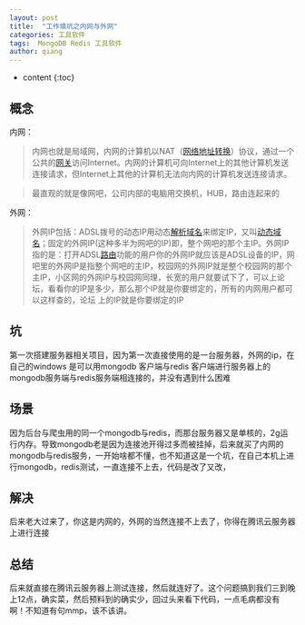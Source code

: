 ```yaml
---
layout: post
title:  "工作填坑之内网与外网"
categories: 工具软件
tags:  MongoDB Redis 工具软件
author: qiang
---
```


* content
{:toc}


## 概念

内网：

> 内网也就是局域网，内网的计算机以NAT（[网络地址转换](https://baike.baidu.com/item/%E7%BD%91%E7%BB%9C%E5%9C%B0%E5%9D%80%E8%BD%AC%E6%8D%A2)）协议，通过一个公共的[网关](https://baike.baidu.com/item/%E7%BD%91%E5%85%B3)访问Internet。内网的计算机可向Internet上的其他计算机发送连接请求，但Internet上其他的计算机无法向内网的计算机发送连接请求。

> 最直观的就是像网吧，公司内部的电脑用交换机，HUB，路由连起来的










外网：

> 外网IP包括：ADSL拨号的动态IP用动态[解析域名](https://baike.baidu.com/item/%E8%A7%A3%E6%9E%90%E5%9F%9F%E5%90%8D)来绑定IP，又叫[动态域名](https://baike.baidu.com/item/%E5%8A%A8%E6%80%81%E5%9F%9F%E5%90%8D)；固定的外网IP(这种多半为网吧的IP)即，整个网吧的那个主IP。外网IP指的是：打开ADSL[路由](https://baike.baidu.com/item/%E8%B7%AF%E7%94%B1)功能的用户你的外网IP就应该是ADSL设备的IP，网吧里的外网IP是指整个网吧的主IP，校园网的外网IP就是整个校园网的那个主IP，小区网的外网IP与校园网同理，长宽的用户就要试下了，可以上论坛，看看你的IP是多少，那么那个IP就是你要绑定的，所有的内网用户都可以这样查的，论坛
上的IP就是你要绑定的IP


## 坑

第一次搭建服务器相关项目，因为第一次直接使用的是一台服务器，外网的ip，在自己的windows 是可以用mongodb 客户端与redis 客户端进行服务器上的mongodb服务端与redis服务端相连接的，并没有遇到什么困难

## 场景

因为后台与爬虫用的同一个mongodb与redis，而那台服务器又是单核的，2g运行内存。导致mongodb老是因为连接池开得过多而被挂掉，后来就买了内网的mongodb与redis服务，一开始啥都不懂，也不知道这是一个坑，在自己本机上进行mongodb，redis测试，一直连接不上去，代码是改了又改，

## 解决

后来老大过来了，你这是内网的，外网的当然连接不上去了，你得在腾讯云服务器上进行连接

## 总结

后来就直接在腾讯云服务器上测试连接，然后就连好了。这个问题搞到我们三到晚上12点，确实菜，然后预料到的确实少，回过头来看下代码，一点毛病都没有啊！不知道有句mmp，该不该讲。



    
	

 

